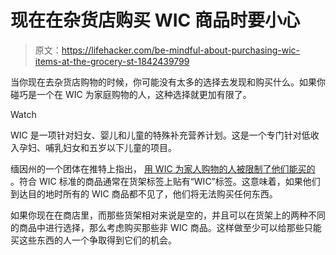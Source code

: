 # 现在在杂货店购买 WIC 商品时要小心

> 原文：<https://lifehacker.com/be-mindful-about-purchasing-wic-items-at-the-grocery-st-1842439799>

当你现在去杂货店购物的时候，你可能没有太多的选择去发现和购买什么。如果你碰巧是一个在 WIC 为家庭购物的人，这种选择就更加有限了。

Watch

WIC 是一项针对妇女、婴儿和儿童的特殊补充营养计划。这是一个专门针对低收入孕妇、哺乳妇女和五岁以下儿童的项目。

缅因州的一个团体在推特上指出， [用 WIC 为家人购物的人被限制了他们能买的](https://twitter.com/SuitUpMaine?ref_src=twsrc%5Etfw%7Ctwcamp%5Etweetembed&ref_url=https%3A%2F%2Fwww.usatoday.com%2Fstory%2Fmoney%2F2020%2F03%2F17%2Fwic-tweet-asks-grocery-customers-watch-labels-heres-why%2F5066040002%2F) 。符合 WIC 标准的商品通常在货架标签上贴有“WIC”标签。这意味着，如果他们到达目的地时所有的 WIC 商品都不见了，他们将无法购买任何东西。

如果你现在在商店里，而那些货架相对来说是空的，并且可以在货架上的两种不同的商品中进行选择，那么考虑购买那些非 WIC 商品。这样做至少可以给那些只能买这些东西的人一个争取得到它们的机会。